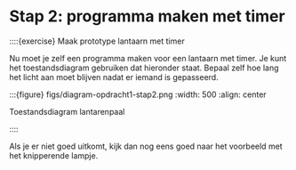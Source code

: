 # Stap 2: programma maken met timer

::::{exercise} Maak prototype lantaarn met timer

Nu moet je zelf een programma maken voor een lantaarn met timer. Je kunt het toestandsdiagram gebruiken dat hieronder staat. Bepaal zelf hoe lang het licht aan moet blijven nadat er iemand is gepasseerd.

:::{figure} figs/diagram-opdracht1-stap2.png
:width: 500
:align: center

Toestandsdiagram lantarenpaal

::::

Als je er niet goed uitkomt, kijk dan nog eens goed naar het voorbeeld met het knipperende lampje.




 



